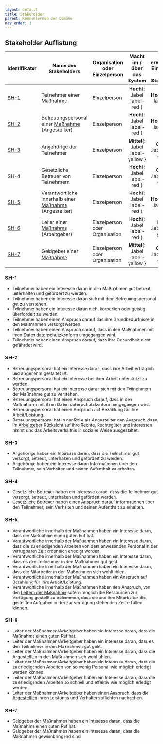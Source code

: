 ```yaml
---
layout: default
title: Stakeholder
parent: Kennenlernen der Domäne
nav_order: 1
---
```



## Stakeholder Auflistung 

| Identifikator    | Name des Stakeholders      | Organisation oder Einzelperson    | Macht im / über das System | Zu erwartender Einfluss auf die Stakeholder |
|-----------------|---------------------------| ----------------------------------|:---------------------------------:|:---------------------------------:|
| [SH-1](#sh-1)             | Teilnehmer einer [Maßnahme](/glossar#ma%C3%9Fnahme)  | Einzelperson                      | **Hoch**{: .label .label-red }  | **Hoch**{: .label .label-red }  | 
| [SH-2](#sh-2)            | Betreuungspersonal einer [Maßnahme](/glossar#ma%C3%9Fnahme) (Angestellter)	| Einzelperson                      | **Hoch**{: .label .label-red } | **Hoch**{: .label .label-red } | 
| [SH-3](#sh-3)            | Angehörige der Teilnehmer  | Einzelperson                      | **Mittel**{: .label .label-yellow } | **Gering**{: .label .label-green }  | 
| [SH-4](#sh-4)            | Gesetzliche Betreuer von Teilnehmern	| Einzelperson                      |  **Hoch**{: .label .label-red }  | **Gering**{: .label .label-green }  | 
| [SH-5](#sh-5)            | Verantwortliche innerhalb einer [Maßnahme](/glossar#ma%C3%9Fnahme) (Angestellter)	    | Einzelperson          | **Hoch**{: .label .label-red }  | **Hoch**{: .label .label-red } |
| [SH-6](#sh-6)            | Leiter einer [Maßnahme](/glossar#ma%C3%9Fnahme) (Arbeitgeber)	    | Einzelperson oder Organisation          | **Hoch**{: .label .label-red }  | **Mittel**{: .label .label-yellow } |  
| [SH-7](#sh-7)            | Geldgeber einer [Maßnahme](/glossar#ma%C3%9Fnahme)	| Einzelperson oder Organisation                    |  **Mittel**{: .label .label-yellow } | **Gering**{: .label .label-green }  | 


### SH-1
* Teilnehmer haben ein Interesse daran in den Maßnahmen gut betreut, unterhalten und gefördert zu werden. 
* Teilnehmer haben ein Interesse daran sich mit dem Betreuungspersonal gut zu verstehen.
* Teilnehmer haben ein Interesse daran nicht körperlich oder geistig überfordert zu werden.
* Teilnehmer haben einen Anspruch darauf das ihre Grundbedürfnisse in den Maßnahmen versorgt werden.
* Teilnehmer haben einen Anspruch darauf, dass in den Maßnahmen mit ihren Daten datenschutzkonform umgegangen wird.
* Teilnehmer haben einen Anspruch darauf, dass ihre Gesundheit nicht gefährdet wird. 

### SH-2
* Betreuungspersonal hat ein Interesse daran, dass ihre Arbeit erträglich und angenehm gestaltet ist.
* Betreuungspersonal hat ein Interesse bei ihrer Arbeit unterstützt zu werden.
* Betreuungspersonal hat ein Interesse daran sich mit den Teilnehmern der Maßnahme gut zu verstehen. 
* Betreuungspersonal hat einen Anspruch darauf, dass in den Maßnahmen mit ihren Daten datenschutzkonform umgegangen wird.
* Betreuungspersonal hat einen Anspruch auf Bezahlung für ihre Arbeit/Leistung.
* Betreuungspersonal hat in der Rolle als Angestellter den Anspruch, dass ihr [Arbeitgeber](#sh-6) Rücksicht auf ihre Rechte, Rechtsgüter und Interessen nimmt und das Arbeitsverhältnis in sozialer Weise ausgestaltet.

### SH-3
* Angehörige haben ein Interesse daran, dass die Teilnehmer gut versorgt, betreut, unterhalten und gefördert zu werden.
* Angehörige haben ein Interesse daran Informationen über den Teilnehmer, sein Verhalten und seinen Aufenthalt zu erhalten.

### SH-4
* Gesetzliche Betreuer haben ein Interesse daran, dass die Teilnehmer gut versorgt, betreut, unterhalten und gefördert werden.
* Gesetzliche Betreuer haben einen Anspruch darauf Informationen über den Teilnehmer, sein Verhalten und seinen Aufenthalt zu erhalten.

### SH-5
* Verantwortliche innerhalb der Maßnahmen haben ein Interesse daran, dass die Maßnahme einen guten Ruf hat. 
* Verantwortliche innerhalb der Maßnahmen haben ein Interesse daran, dass die zu erledigenden Arbeiten von dem anwesenden Personal in der verfügbaren Zeit ordentlich erledigt werden. 
* Verantwortliche innerhalb der Maßnahmen haben ein Interesse daran, dass es den Teilnehmer in den Maßnahmen gut geht.
* Verantwortliche innerhalb der Maßnahmen haben ein Interesse daran, dass die Mitarbeiter in den Maßnahmen sich wohlfühlen.
* Verantwortliche innerhalb der Maßnahmen haben ein Anspruch auf Bezahlung für ihre Arbeit/Leistung.
* Verantwortliche innerhalb der Maßnahmen haben den Anspruch, von den [Leitern der Maßnahme](#sh-6) sofern möglich die Ressourcen zur Verfügung gestellt zu bekommen, dass sie und ihre Mitarbeiter die gestellten Aufgaben in der zur verfügung stehenden Zeit erfüllen können.


### SH-6
* Leiter der Maßnahmen/Arbeitgeber haben ein Interesse daran, dass die Maßnahme einen guten Ruf hat. 
* Leiter der Maßnahmen/Arbeitgeber haben ein Interesse daran, dass es den Teilnehmer in den Maßnahmen gut geht.
* Leiter der Maßnahmen/Arbeitgeber haben ein Interesse daran, dass die Angestellten in den Maßnahmen sich wohlfühlen.
* Leiter der Maßnahmen/Arbeitgeber haben ein Interesse daran, dass die zu erledigenden Arbeiten von so wenig Personal wie möglich erledigt werden können.
* Leiter der Maßnahmen/Arbeitgeber haben ein Interesse daran, dass die zu erledigenden Arbeiten  so schnell und effektiv wie möglich erledigt werden.
* Leiter der Maßnahmen/Arbeitgeber haben einen Anspruch, dass die [Angestellten](#sh-2) ihren Leistungs und Verhaltenspflichten nachgehen.


### SH-7
* Geldgeber der Maßnahmen haben ein Interesse daran, dass die Maßnahme einen guten Ruf hat. 
* Geldgeber der Maßnahmen haben ein Interesse daran, dass die Maßnahmen gewinnbringend sind.




